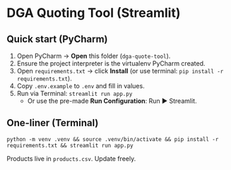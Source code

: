 # DGA Quoting Tool (Streamlit)

## Quick start (PyCharm)
1) Open PyCharm → **Open** this folder (`dga-quote-tool`).  
2) Ensure the project interpreter is the virtualenv PyCharm created.  
3) Open `requirements.txt` → click **Install** (or use terminal: `pip install -r requirements.txt`).  
4) Copy `.env.example` to `.env` and fill in values.  
5) Run via Terminal: `streamlit run app.py`  
   - Or use the pre-made **Run Configuration**: Run ▶ Streamlit.

## One-liner (Terminal)
```
python -m venv .venv && source .venv/bin/activate && pip install -r requirements.txt && streamlit run app.py
```

Products live in `products.csv`. Update freely.
